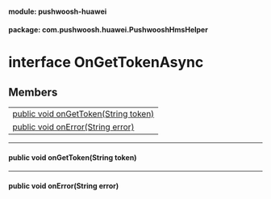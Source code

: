 
#### module: pushwoosh-huawei  

#### package: com.pushwoosh.huawei.PushwooshHmsHelper  

# <a name="heading"></a>interface OnGetTokenAsync  

## Members  

<table>
	<tr>
		<td><a href="#1abe3539f87a546634b61797b990343c7a">public void onGetToken(String token)</a></td>
	</tr>
	<tr>
		<td><a href="#1a0a3a7913c902325646841c203c53de5e">public void onError(String error)</a></td>
	</tr>
</table>


----------  
  

#### <a name="1abe3539f87a546634b61797b990343c7a"></a>public void onGetToken(String token)  


----------  
  

#### <a name="1a0a3a7913c902325646841c203c53de5e"></a>public void onError(String error)  
